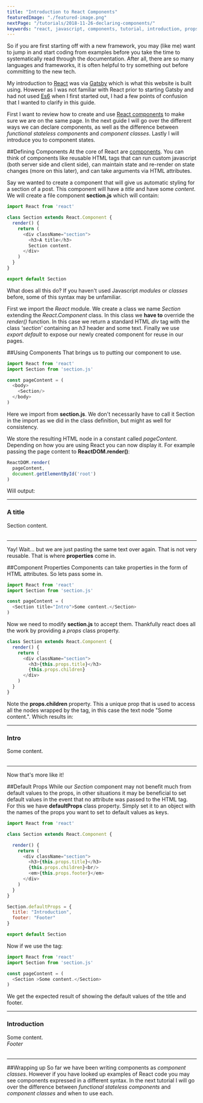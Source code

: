 ```yaml
---
title: "Introduction to React Components"
featuredImage: "./featured-image.png"
nextPage: "/tutorials/2018-11-26-declaring-components/"
keywords: "react, javascript, components, tutorial, introduction, props, class, gatsby"
---
```


So if you are first starting off with a new framework, you may (like me) want to jump in and start coding from examples before you take the time to systematically read through the documentation. After all, there are so many languages and frameworks, it is often helpful to try something out before committing to the new tech.

My introduction to [React](https://reactjs.org/) was via [Gatsby](https://www.gatsbyjs.org/) which is what this website is built using. However as I was not familiar with React prior to starting Gatsby and had not used [Es6](http://es6-features.org) when I first started out, I had a few points of confusion that I wanted to clarify in this guide. 

First I want to review how to create and use [React components](https://reactjs.org/docs/react-component.html) to make sure we are on the same page. In the next guide I will go over the different ways we can declare components, as well as the difference between *functional stateless components* and *component classes*. Lastly I will introduce you to component states.


##Defining Components
At the core of React are [components](https://reactjs.org/docs/react-component.html). You can think of components like reusable HTML tags that can run custom javascript (both server side and client side), can maintain state and re-render on state changes (more on this later), and can take arguments via HTML attributes. 

Say we wanted to create a component that will give us automatic styling for a section of a post. This component will have a *title* and have some *content*. We will create a file component **section.js** which will contain:

```javascript
import React from 'react'

class Section extends React.Component {
  render() {    
    return (
      <div className="section">
        <h3>A title</h3>
        Section content.
      </div>
    )
  }
}

export default Section
```

What does all this do? If you haven't used Javascript *modules* or *classes* before, some of this syntax may be unfamiliar. 

First we import the *React* module. We create a class we name *Section* extending the *React.Component* class. In this class we **have to** override the *render()* function. In this case we return a standard HTML *div* tag with the class *'section'* containing an *h3* header and some text. Finally we use *export default* to expose our newly created component for reuse in our pages. 

##Using Components
That brings us to putting our component to use. 

```javascript
import React from 'react'
import Section from 'section.js'

const pageContent = (
  <body>
    <Section/>
  </body>
)
```

Here we import from **section.js**. We don't necessarily have to call it Section in the import as we did in the class definition, but might as well for consistency.

We store the resulting HTML node in a constant called *pageContent*. Depending on how you are using React you can now display it. For example passing the page content to **ReactDOM.render()**:

```javascript
ReactDOM.render(
  pageContent, 
  document.getElementById('root')
)
```

Will output:
___

<div>
    <h3>A title</h3>
    Section content.
</div>
<br/>

___
Yay! Wait... but we are just pasting the same text over again. That is not very reusable. That is where **properties** come in.

##Component Properties
Components can take properties in the form of HTML attributes. So lets pass some in.

```javascript
import React from 'react'
import Section from 'section.js'

const pageContent = (
  <Section title="Intro">Some content.</Section>
)
```

Now we need to modify **section.js** to accept them. Thankfully react does all the work by providing a *props* class property.

```javascript
class Section extends React.Component {
  render() {    
    return (
      <div className="section">
        <h3>{this.props.title}</h3>
        {this.props.children}
      </div>
    )
  }
}
```

Note the **props.children** property. This a unique prop that is used to access all the nodes wrapped by the tag, in this case the text node "Some content.". 
Which results in: 
___

<div>
    <h3>Intro</h3>
    Some content.
</div>
<br/>

___
Now that's more like it!


##Default Props
While our *Section* component may not benefit much from default values to the props, in other situations it may be beneficial to set default values in the event that no attribute was passed to the HTML tag. For this we have **defaultProps** class property. Simply set it to an object with the names of the props you want to set to default values as keys. 

```javascript
import React from 'react'

class Section extends React.Component {

  render() {
    return (
      <div className="section">
        <h3>{this.props.title}</h3>
        {this.props.children}<br/>
        <em>{this.props.footer}</em>
      </div>
    )
  }
}

Section.defaultProps = {
  title: "Introduction",
  footer: "Footer"
}

export default Section
```


Now if we use the tag:


```javascript
import React from 'react'
import Section from 'section.js'

const pageContent = (
  <Section >Some content.</Section>
)
```

We get the expected result of showing the default values of the title and footer.
___
<div>
    <h3>Introduction</h3>
    Some content.<br/>
    <em>Footer</em>
</div>
<br/>

___

##Wrapping up
So far we have been writing components as *component classes*. However if you have looked up examples of React code you may see components expressed in a different syntax. In the next tutorial I will go over the difference between *functional stateless components* and *component classes* and when to use each. 